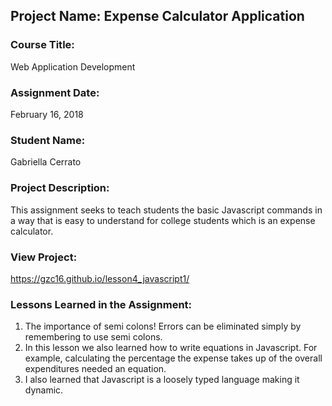 ## Project Name:  Expense Calculator Application

### Course Title:
Web Application Development

### Assignment Date:  
February 16, 2018

### Student Name:  
Gabriella Cerrato

### Project Description:
This assignment seeks to teach students the basic Javascript commands in a way that is easy to understand for college students which is an expense calculator. 

### View Project:
https://gzc16.github.io/lesson4_javascript1/ 

### Lessons Learned in the Assignment:
1. The importance of semi colons! Errors can be eliminated simply by remembering to use semi colons. 
2. In this lesson we also learned how to write equations in Javascript. For example, calculating the percentage
the expense takes up of the overall expenditures needed an equation. 
3. I also learned that Javascript is a loosely typed language making it dynamic. 


